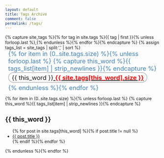 ```yaml
---
layout: default
title: Tags Archive
comment: false
permalink: /tags/
---
```

<style>
.tags {
  display: block;
  font-size: 1.25rem;
  /*font-weight: bold;*/
  color: #4183C4;
  list-style: none;
  margin: 0px 10px;
  padding-left: 0;
}

.tags li {
  display: inline;
}

.tag:hover {
  background-color: #ccffcf;
}

.tags li a {
  margin-top: 0;
}

.tag {
  line-height: 1.4;
  display: inline-block;
  background-color: #FFF;

  padding: 0px 9.5px;
  margin: 5px 0;
  border-radius: 20px;
  border: solid 2px #BBB;
}

.tag .count {
  color: red;
  font-weight: bold;
}

.term {
  display: inline-block;
  padding-top: 0.1em;
}

</style>

<article>
  {% capture site_tags %}{% for tag in site.tags %}{{ tag | first }}{% unless forloop.last %},{% endunless %}{% endfor %}{% endcapture %}
  {% assign tags_list = site_tags | split:',' | sort %}

  <ul class="tags">
    {% for item in (0..site.tags.size) %}{% unless forloop.last %}
      {% capture this_word %}{{ tags_list[item] | strip_newlines }}{% endcapture %}
      <li><a href="#{{ this_word }}" class="tag"><span class="term">{{ this_word }}</span>&nbsp;<span class="count">{{ site.tags[this_word].size }}</span></a></li>
    {% endunless %}{% endfor %}
  </ul>

  {% for item in (0..site.tags.size) %}{% unless forloop.last %}
  {% capture this_word %}{{ tags_list[item] | strip_newlines }}{% endcapture %}
	<article>
	<h2 id="{{ this_word }}" class="tag-heading">{{ this_word }}</h2>
		<ul>
    {% for post in site.tags[this_word] %}{% if post.title != null %}
      <li><a href="{{ site.url }}{{ post.url }}" title="{{ post.title }}">{{ post.title }}</a></li>
    {% endif %}{% endfor %}
		</ul>
	</article><!-- /.hentry -->
{% endunless %}{% endfor %}
</article>
